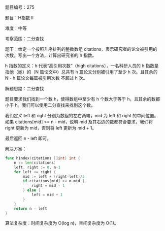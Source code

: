 题目编号：275

题目：H指数 II

难度：中等

考察范围：二分查找

题干：给定一个按照升序排列的整数数组 citations，表示研究者的论文被引用的次数。写出一个方法，计算出研究者的 h 指数。

h 指数的定义：h 代表“高引用次数”（high citations），一名科研人员的 h 指数是指他（她）的（N 篇论文中）总共有 h 篇论文分别被引用了至少 h 次。且其余的 N - h 篇论文每篇被引用次数 不超过 h 次。

解题思路：二分查找

题目要求我们找到一个数 h，使得数组中至少有 h 个数大于等于 h，且其余的数都小于 h。我们可以使用二分查找来找到这个数。

我们定义 left 和 right 分别为数组的左右两端，mid 为 left 和 right 的中间位置。如果 citations[mid] >= n - mid，说明 mid 及其右边的数都符合要求，我们将 right 更新为 mid，否则将 left 更新为 mid + 1。

最后返回 n - left 即可。

解决方案：

```go
func hIndex(citations []int) int {
    n := len(citations)
    left, right := 0, n-1
    for left <= right {
        mid := left + (right-left)/2
        if citations[mid] >= n-mid {
            right = mid - 1
        } else {
            left = mid + 1
        }
    }
    return n - left
}
```

算法复杂度：时间复杂度为 O(log n)，空间复杂度为 O(1)。